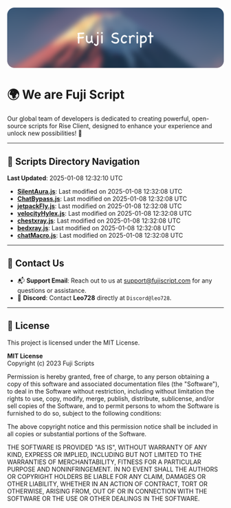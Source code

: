 ![Banner](.github/b.webp)

# 🌍 **We are Fuji Script**

Our global team of developers is dedicated to creating powerful, open-source scripts for Rise Client, designed to enhance your experience and unlock new possibilities! 🌟

---
<!-- SCRIPTS_NAVIGATION_START -->
## 📂 **Scripts Directory Navigation**

**Last Updated**: 2025-01-08 12:32:10 UTC

- **[SilentAura.js](scripts/SilentAura.js)**: Last modified on 2025-01-08 12:32:08 UTC
- **[ChatBypass.js](scripts/ChatBypass.js)**: Last modified on 2025-01-08 12:32:08 UTC
- **[jetpackFly.js](scripts/jetpackFly.js)**: Last modified on 2025-01-08 12:32:08 UTC
- **[velocityHylex.js](scripts/velocityHylex.js)**: Last modified on 2025-01-08 12:32:08 UTC
- **[chestxray.js](scripts/chestxray.js)**: Last modified on 2025-01-08 12:32:08 UTC
- **[bedxray.js](scripts/bedxray.js)**: Last modified on 2025-01-08 12:32:08 UTC
- **[chatMacro.js](scripts/chatMacro.js)**: Last modified on 2025-01-08 12:32:08 UTC

<!-- SCRIPTS_NAVIGATION_END -->

---

## 💬 **Contact Us**  
- 📬 **Support Email**: Reach out to us at [support@fujiscript.com](mailto:support@fujiscript.com) for any questions or assistance.  
- 💬 **Discord**: Contact **Leo728** directly at `Discord@leo728`.

---

## 📜 **License**

This project is licensed under the MIT License.  

**MIT License**  
Copyright (c) 2023 Fuji Scripts  

Permission is hereby granted, free of charge, to any person obtaining a copy of this software and associated documentation files (the "Software"), to deal in the Software without restriction, including without limitation the rights to use, copy, modify, merge, publish, distribute, sublicense, and/or sell copies of the Software, and to permit persons to whom the Software is furnished to do so, subject to the following conditions:  

The above copyright notice and this permission notice shall be included in all copies or substantial portions of the Software.  

THE SOFTWARE IS PROVIDED "AS IS", WITHOUT WARRANTY OF ANY KIND, EXPRESS OR IMPLIED, INCLUDING BUT NOT LIMITED TO THE WARRANTIES OF MERCHANTABILITY, FITNESS FOR A PARTICULAR PURPOSE AND NONINFRINGEMENT. IN NO EVENT SHALL THE AUTHORS OR COPYRIGHT HOLDERS BE LIABLE FOR ANY CLAIM, DAMAGES OR OTHER LIABILITY, WHETHER IN AN ACTION OF CONTRACT, TORT OR OTHERWISE, ARISING FROM, OUT OF OR IN CONNECTION WITH THE SOFTWARE OR THE USE OR OTHER DEALINGS IN THE SOFTWARE.  
